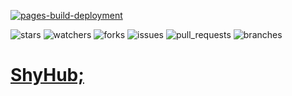 [![pages-build-deployment][pages_build_deployment]](https://github.com/dudushy/dudushy.github.io/actions/workflows/pages/pages-build-deployment)

![stars][stars] ![watchers][watchers] ![forks][forks] ![issues][issues] ![pull_requests][pull_requests] ![branches][branches]



# [ShyHub;](https://dudushy.github.io/)

[pages_build_deployment]: https://github.com/dudushy/dudushy.github.io/actions/workflows/pages/pages-build-deployment/badge.svg
[forks]: https://img.shields.io/github/forks/dudushy/dudushy.github.io
[stars]: https://img.shields.io/github/stars/dudushy/dudushy.github.io
[watchers]: https://img.shields.io/github/watchers/dudushy/dudushy.github.io
[issues]: https://badgen.net/github/issues/dudushy/dudushy.github.io
[pull_requests]: https://badgen.net/github/prs/dudushy/dudushy.github.io
[branches]: https://badgen.net/github/branches/dudushy/dudushy.github.io